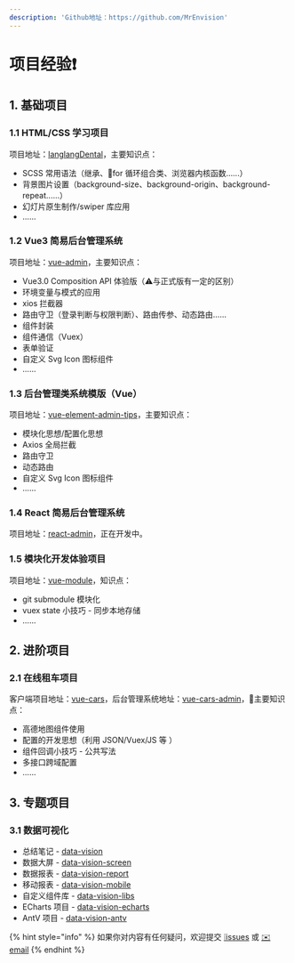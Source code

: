 ```yaml
---
description: 'Github地址：https://github.com/MrEnvision'
---
```


# 项目经验❗️

## 1. 基础项目

### 1.1 HTML/CSS 学习项目

项目地址：[langlangDental](https://github.com/MrEnvision/langlangDental)，主要知识点：

* SCSS 常用语法（继承、for 循环组合类、浏览器内核函数......）
* 背景图片设置（background-size、background-origin、background-repeat......）
* 幻灯片原生制作/swiper 库应用
* ......

### 1.2 Vue3 简易后台管理系统

项目地址：[vue-admin](https://github.com/MrEnvision/vue-admin)，主要知识点：

* Vue3.0 Composition API 体验版（⚠️与正式版有一定的区别）
* 环境变量与模式的应用
* xios 拦截器
* 路由守卫（登录判断与权限判断）、路由传参、动态路由......
* 组件封装
* 组件通信（Vuex）
* 表单验证
* 自定义 Svg Icon 图标组件
* ......

### 1.3 后台管理类系统模版（Vue）

项目地址：[vue-element-admin-tips](https://github.com/MrEnvision/vue-element-admin-tips)，主要知识点：

* 模块化思想/配置化思想
* Axios 全局拦截
* 路由守卫
* 动态路由
* 自定义 Svg Icon 图标组件
* ......

### 1.4 React 简易后台管理系统

项目地址：[react-admin](https://github.com/MrEnvision/react-admin)，正在开发中。

### 1.5 模块化开发体验项目

项目地址：[vue-module](https://github.com/MrEnvision/vue-module)，知识点：

* git submodule 模块化
* vuex state 小技巧 - 同步本地存储
* ......

## 2. 进阶项目

### 2.1 在线租车项目

客户端项目地址：[vue-cars](https://github.com/MrEnvision/vue-cars)，后台管理系统地址：[vue-cars-admin](https://github.com/MrEnvision/vue-cars-admin)，主要知识点：

* 高德地图组件使用
* 配置的开发思想（利用 JSON/Vuex/JS 等 ）
* 组件回调小技巧 - 公共写法
* 多接口跨域配置
* ......

## 3. 专题项目

### 3.1 数据可视化

* 总结笔记 - [data-vision](https://github.com/MrEnvision/data-vision)
* 数据大屏 - [data-vision-screen](https://github.com/MrEnvision/data-vision-screen)
* 数据报表 - [data-vision-report](https://github.com/MrEnvision/data-vision-report)
* 移动报表 - [data-vision-mobile](https://github.com/MrEnvision/data-vision-mobile)
* 自定义组件库 - [data-vision-libs](https://github.com/MrEnvision/data-vision-libs)
* ECharts 项目 - [data-vision-echarts](https://github.com/MrEnvision/data-vision-echarts)
* AntV 项目 - [data-vision-antv](https://github.com/MrEnvision/data-vision-antv)

{% hint style="info" %}
如果你对内容有任何疑问，欢迎提交 [❕issues](https://github.com/MrEnvision/Front-end_learning_notes/issues) 或 [ ✉️ email](mailto:EnvisionShen@gmail.com)
{% endhint %}



